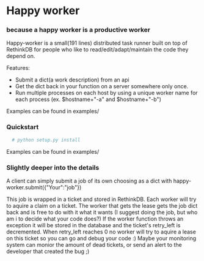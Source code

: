 # Happy worker
### because a happy worker is a productive worker

Happy-worker is a small(191 lines) distributed task runner built on top of RethinkDB for people who like to read/edit/adapt/maintain the code they depend on.

Features:
 * Submit a dict(a work description) from an api
 * Get the dict back in your function on a server somewhere only once.
 * Run multiple processes on each host by using a unique worker name for each process (ex. $hostname+"-a" and $hostname+"-b")

Examples can be found in examples/

### Quickstart

```bash
  # python setup.py install
```

Examples can be found in examples/


### Slightly deeper into the details

A client can simply submit a job of its own choosing as a dict with happy-worker.submit({"Your":"job"})

This job is wrapped in a ticket and stored in RethinkDB. Each worker will try to aquire a claim on a ticket. The worker that gets the lease gets the job dict back and is free to do with it what it wants (I suggest doing the job, but who am i to decide what your code does?) If the worker function throws an exception it will be stored in the database and the ticket's retry_left is decremented. When retry_left reaches 0 no worker will try to aquire a lease on this ticket so you can go and debug your code :) Maybe your monitoring system can monior the amount of dead tickets, or send an alert to the developer that created the bug ;)
